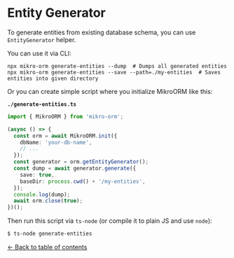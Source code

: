 ---
---

# Entity Generator

To generate entities from existing database schema, you can use `EntityGenerator` helper. 

You can use it via CLI: 

```shell script
npx mikro-orm generate-entities --dump  # Dumps all generated entities
npx mikro-orm generate-entities --save --path=./my-entities  # Saves entities into given directory
```

Or you can create simple script where you initialize MikroORM like this:

**`./generate-entities.ts`**

```typescript
import { MikroORM } from 'mikro-orm';

(async () => {
  const orm = await MikroORM.init({
    dbName: 'your-db-name',
    // ...
  });
  const generator = orm.getEntityGenerator();
  const dump = await generator.generate({ 
    save: true,
    baseDir: process.cwd() + '/my-entities',
  });
  console.log(dump);
  await orm.close(true);
})();
```

Then run this script via `ts-node` (or compile it to plain JS and use `node`):

```bash
$ ts-node generate-entities
```

[&larr; Back to table of contents](index.md#table-of-contents)
